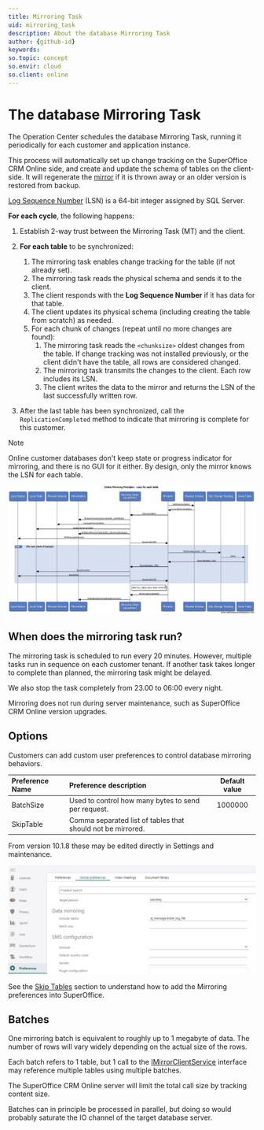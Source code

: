 ```yaml
---
title: Mirroring Task
uid: mirroring_task
description: About the database Mirroring Task
author: {github-id}
keywords:
so.topic: concept
so.envir: cloud
so.client: online
---
```


# The database Mirroring Task

The Operation Center schedules the database Mirroring Task, running it periodically for each customer and application instance.

This process will automatically set up change tracking on the SuperOffice CRM Online side, and create and update the schema of tables on the client-side. It will regenerate the [mirror][1] if it is thrown away or an older version is restored from backup.

[Log Sequence Number][2] (LSN) is a 64-bit integer assigned by SQL Server.

**For each cycle**, the following happens:

1. Establish 2-way trust between the Mirroring Task (MT) and the client.

2. **For each table** to be synchronized:

    1. The mirroring task enables change tracking for the table (if not already set).
    2. The mirroring task reads the physical schema and sends it to the client.
    3. The client responds with the **Log Sequence Number** if it has data for that table.
    4. The client updates its physical schema (including creating the table from scratch) as needed.
    5. For each chunk of changes (repeat until no more changes are found):
        1. The mirroring task reads the `<chunksize>` oldest changes from the table. If change tracking was not installed previously, or the client didn't have the table, all rows are considered changed.
        2. The mirroring task transmits the changes to the client. Each row includes its LSN.
        3. The client writes the data to the mirror and returns the LSN of the last successfully written row.

3. After the last table has been synchronized, call the `ReplicationCompleted` method to indicate that mirroring is complete for this customer.

> [!NOTE]
> Online customer databases don't keep state or progress indicator for mirroring, and there is no GUI for it either. By design, only the mirror knows the LSN for each table.

![sequence diagram -screenshot][img1]

## When does the mirroring task run?

The mirroring task is scheduled to run every 20 minutes. However, multiple tasks run in sequence on each customer tenant. If another task takes longer to complete than planned, the mirroring task might be delayed.

We also stop the task completely from 23.00 to 06:00 every night.

Mirroring does not run during server maintenance, such as SuperOffice CRM Online version upgrades.

## Options

Customers can add custom user preferences to control database mirroring behaviors.

| Preference Name   | Preference description                                      | Default value   |
|:---               |:---                                                         |:---:             |
|BatchSize          | Used to control how many bytes to send per request.         | 1000000         |
|SkipTable          | Comma separated list of tables that should not be mirrored. |                 |

From version 10.1.8 these may be edited directly in Settings and maintenance.

![Update mirroring preferences in SuperOffice Settings and maintenance -screenshot][img2]

See the [Skip Tables][4] section to understand how to add the Mirroring preferences into SuperOffice.

## Batches

One mirroring batch is equivalent to roughly up to 1 megabyte of data. The number of rows will vary widely depending on the actual size of the rows.

Each batch refers to 1 table, but 1 call to the [IMirrorClientService][3] interface may reference multiple tables using multiple batches.

The SuperOffice CRM Online server will limit the total call size by tracking content size.

Batches can in principle be processed in parallel, but doing so would probably saturate the IO channel of the target database server.

<!-- Referenced links -->
[1]: overview.md
[2]: change-tracking.md
[3]: getting-started/i-mirror-client-service.md
[4]: skip-tables.md

<!-- Referenced images -->
[img1]: media/mirroringprinciplessequencediagram.png
[img2]: media/mirror-preferences.png
